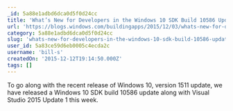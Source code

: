 ```yaml
---
_id: 5a88e1adbd6dca0d5f0d24cc
title: 'What’s New for Developers in the Windows 10 SDK Build 10586 Update'
url: 'https://blogs.windows.com/buildingapps/2015/12/03/whats-new-for-developers-in-the-windows-10-sdk-build-10586-update/?wt.mc_id=DX_47478&MC=IoT&MC=DevOps&MC=MSAzure&MC=IE&MC=JavaScript'
category: 5a88e1adbd6dca0d5f0d24cc
slug: 'whats-new-for-developers-in-the-windows-10-sdk-build-10586-update'
user_id: 5a83ce59d6eb0005c4ecda2c
username: 'bill-s'
createdOn: '2015-12-12T19:14:50.000Z'
tags: []
---
```


To go along with the recent release of Windows 10, version 1511 update, we have released a Windows 10 SDK build 10586 update along with Visual Studio 2015 Update 1 this week.
